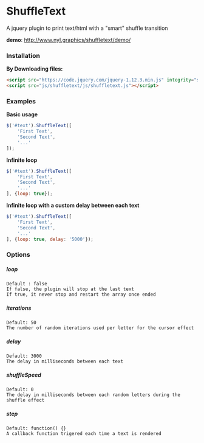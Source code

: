 # ShuffleText
A jquery plugin to print text/html with a "smart" shuffle transition

__demo__: http://www.nyl.graphics/shuffletext/demo/

### Installation
__By Downloading files:__

```html
<script src="https://code.jquery.com/jquery-1.12.3.min.js" integrity="sha256-aaODHAgvwQW1bFOGXMeX+pC4PZIPsvn2h1sArYOhgXQ="   crossorigin="anonymous"></script>
<script src="js/shuffletext/js/shuffletext.js"></script>
```


### Examples

__Basic usage__

```javascript
$('#text').ShuffleText([
	'First Text',
	'Second Text',
	'...'
]);
```
__Infinite loop__

```javascript
$('#text').ShuffleText([
	'First Text',
	'Second Text',
	'...'
], {loop: true});
```

__Infinite loop with a custom delay between each text__

```javascript
$('#text').ShuffleText([
	'First Text',
	'Second Text',
	'...'
], {loop: true, delay: '5000'});
```

### Options

##### loop
    Default : false
    If false, the plugin will stop at the last text
    If true, it never stop and restart the array once ended
    
##### iterations
    Default: 50
    The number of random iterations used per letter for the cursor effect

##### delay
    Default: 3000
    The delay in milliseconds between each text

##### shuffleSpeed
    Default: 0
    The delay in milliseconds between each random letters during the shuffle effect
    
#####  step
    Default: function() {}
    A callback function trigered each time a text is rendered
    
    
   
    
